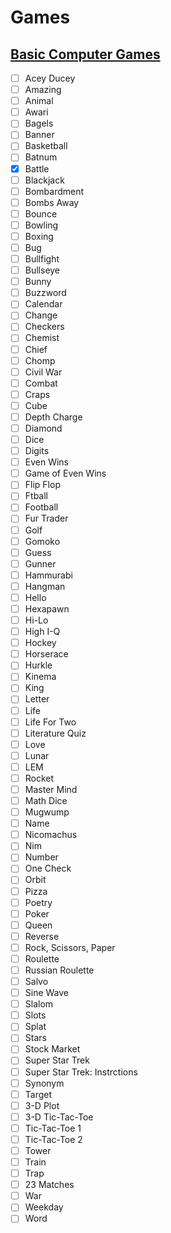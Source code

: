 # Games

## [Basic Computer Games](http://www.vintage-basic.net/games.html)

- [ ] Acey Ducey
- [ ] Amazing	
- [ ] Animal	
- [ ] Awari	
- [ ] Bagels	
- [ ] Banner	
- [ ] Basketball	
- [ ] Batnum	
- [x] Battle	
- [ ] Blackjack	
- [ ] Bombardment	
- [ ] Bombs Away
- [ ] Bounce	
- [ ] Bowling	
- [ ] Boxing	
- [ ] Bug		
- [ ] Bullfight	
- [ ] Bullseye	
- [ ] Bunny	
- [ ] Buzzword	
- [ ] Calendar	
- [ ] Change	
- [ ] Checkers	
- [ ] Chemist	
- [ ] Chief	
- [ ] Chomp	
- [ ] Civil War
- [ ] Combat	
- [ ] Craps	
- [ ] Cube	
- [ ] Depth Charge
- [ ] Diamond	
- [ ] Dice	
- [ ] Digits	
- [ ] Even Wins
- [ ] Game of Even Wins
- [ ] Flip Flop	
- [ ] Ftball	
- [ ] Football	
- [ ] Fur Trader	
- [ ] Golf	
- [ ] Gomoko	
- [ ] Guess	
- [ ] Gunner	
- [ ] Hammurabi	
- [ ] Hangman	
- [ ] Hello	
- [ ] Hexapawn	
- [ ] Hi-Lo	
- [ ] High I-Q	
- [ ] Hockey	
- [ ] Horserace	
- [ ] Hurkle	
- [ ] Kinema	
- [ ] King	
- [ ] Letter	
- [ ] Life	
- [ ] Life For Two
- [ ] Literature Quiz
- [ ] Love	
- [ ] Lunar	
- [ ] LEM	
- [ ] Rocket	
- [ ] Master Mind	
- [ ] Math Dice	
- [ ] Mugwump	
- [ ] Name	
- [ ] Nicomachus	
- [ ] Nim	
- [ ] Number	
- [ ] One Check	
- [ ] Orbit	
- [ ] Pizza	
- [ ] Poetry	
- [ ] Poker	
- [ ] Queen	
- [ ] Reverse	
- [ ] Rock, Scissors, Paper
- [ ] Roulette
- [ ] Russian Roulette
- [ ] Salvo	
- [ ] Sine Wave	
- [ ] Slalom	
- [ ] Slots	
- [ ] Splat	
- [ ] Stars	
- [ ] Stock Market
- [ ] Super Star Trek
- [ ] Super Star Trek: Instrctions
- [ ] Synonym	
- [ ] Target	
- [ ] 3-D Plot	
- [ ] 3-D Tic-Tac-Toe
- [ ] Tic-Tac-Toe 1
- [ ] Tic-Tac-Toe 2
- [ ] Tower	
- [ ] Train	
- [ ] Trap	
- [ ] 23 Matches	
- [ ] War	
- [ ] Weekday	
- [ ] Word